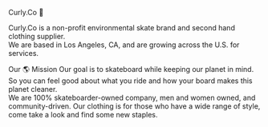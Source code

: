 Curly.Co 🌿

Curly.Co is a non-profit environmental skate brand and second hand clothing supplier.  
We are based in Los Angeles, CA, and are growing across the U.S. for services.   

Our 🌎 Mission
Our goal is to skateboard while keeping our planet in mind. So you can feel good about what you ride and how your board makes this planet cleaner.   
We are 100% skateboarder-owned company, men and women owned, and community-driven. 
Our clothing is for those who have a wide range of style, come take a look and find some new staples.
